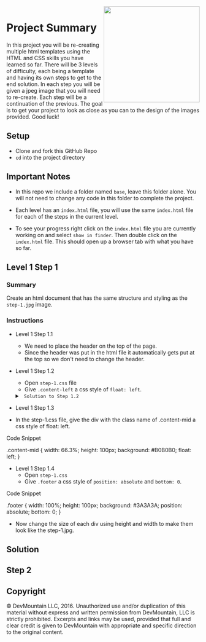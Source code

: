 <!-- # HTML-CSS-Practice-Problems

<img src="https://devmounta.in/img/logowhiteblue.png" width="250" align="right">


##Objective

Understand HTML & CSS

##Directions

* Fork this repo then clone your fork onto your local machine.
* Each level is broken up into three steps. Each step contains an image and a css file.
* The objective is to have a finished product that looks as close to the design as possible.
* Inside the index.html file you  will see the different practice problems. For example Step-1.1 would be step 1 question 1.
* Start with level 1 step 1 question 1 and work your way through the problems
* Your first step should be connecting your CSS files to the index.html
* In every level we have included the possible solution folder please only look at this as a last resort or if you are finished with all the steps and want to see how your solution compares -->

<img src="https://devmounta.in/img/logowhiteblue.png" width="250" align="right">

# Project Summary

In this project you will be re-creating multiple html templates using the HTML and CSS skills you have learned so far. There will be 3 levels of difficulty, each being a template and having its own steps to get to the end solution. In each step you will be given a jpeg image that you will need to re-create. Each step will be a continuation of the previous. The goal is to get your project to look as close as you can to the design of the images provided. Good luck!

## Setup

* Clone and fork this GitHub Repo
* `cd` into the project directory

## Important Notes

* In this repo we include a folder named `base`, leave this folder alone. You will not need to change any code in this folder to complete the project.

* Each level has an `index.html` file, you will use the same `index.html` file for each of the steps in the current level.

* To see your progress right click on the `index.html` file you are currently working on and select `show in finder`. Then double click on the `index.html` file. This should open up a browser tab with what you have so far.

## Level 1 Step 1

### Summary

Create an html document that has the same structure and styling as the `step-1.jpg` image.

### Instructions

* Level 1 Step 1.1
  * We need to place the header on the top of the page.
  * Since the header was put in the html file it automatically gets put at the top so we don't need to change the header.

* Level 1 Step 1.2
  * Open `step-1.css` file
  * Give `.content-left` a css style of `float: left`.
  <details>

  <summary> <code> Solution to Step 1.2 </code> </summary>

  ```css
  .content-left{
    width: 33.3%;
    <!-- this height is a placeholder. You will need to make some adjustments to get this container to look like the design -->
    height: 100px;
    background: #565555;
    float: left;
  }
  ```

  </details>

* Level 1 Step 1.3
* In the step-1.css file, give the div with the class name of .content-mid a css style of float: left.

Code Snippet

.content-mid {
    width: 66.3%;
    <!--this height is a placeholder. You will need to make some adjustment to get this container to look like the design -->
    height: 100px;
    background: #B0B0B0;
    float: left;
}

* Level 1 Step 1.4
  * Open `step-1.css`
  * Give `.footer` a css style of `position: absolute` and `bottom: 0`.

Code Snippet

.footer {
    width: 100%;
    height: 100px;
    background: #3A3A3A;
    position: absolute;
    bottom: 0;
}

* Now change the size of each div using height and width to make them look like the step-1.jpg.









## Solution

## Step 2

## Copyright

© DevMountain LLC, 2016. Unauthorized use and/or duplication of this material without express and written permission from DevMountain, LLC is strictly prohibited. Excerpts and links may be used, provided that full and clear credit is given to DevMountain with appropriate and specific direction to the original content.
